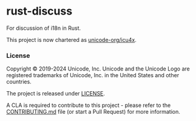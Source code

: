 # rust-discuss

For discussion of i18n in Rust.

This project is now chartered as [unicode-org/icu4x](https://github.com/unicode-org/icu4x).

### License

Copyright © 2019-2024 Unicode, Inc. Unicode and the Unicode Logo are registered trademarks of Unicode, Inc. in the United States and other countries.

The project is released under [LICENSE](./LICENSE).

A CLA is required to contribute to this project - please refer to the [CONTRIBUTING.md](https://github.com/unicode-org/.github/blob/main/.github/CONTRIBUTING.md) file (or start a Pull Request) for more information.

